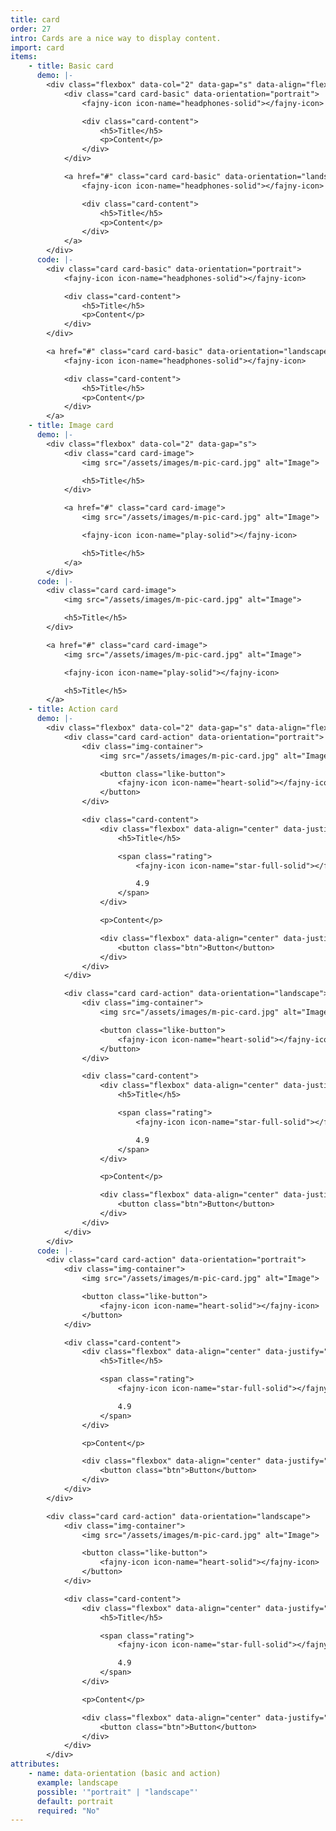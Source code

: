 ```yaml
---
title: card
order: 27
intro: Cards are a nice way to display content.
import: card
items:
    - title: Basic card
      demo: |-
        <div class="flexbox" data-col="2" data-gap="s" data-align="flex-start">
            <div class="card card-basic" data-orientation="portrait">
                <fajny-icon icon-name="headphones-solid"></fajny-icon>

                <div class="card-content">
                    <h5>Title</h5>
                    <p>Content</p>
                </div>
            </div>

            <a href="#" class="card card-basic" data-orientation="landscape">
                <fajny-icon icon-name="headphones-solid"></fajny-icon>

                <div class="card-content">
                    <h5>Title</h5>
                    <p>Content</p>
                </div>
            </a>
        </div>
      code: |-
        <div class="card card-basic" data-orientation="portrait">
            <fajny-icon icon-name="headphones-solid"></fajny-icon>

            <div class="card-content">
                <h5>Title</h5>
                <p>Content</p>
            </div>
        </div>

        <a href="#" class="card card-basic" data-orientation="landscape">
            <fajny-icon icon-name="headphones-solid"></fajny-icon>

            <div class="card-content">
                <h5>Title</h5>
                <p>Content</p>
            </div>
        </a>
    - title: Image card
      demo: |-
        <div class="flexbox" data-col="2" data-gap="s">
            <div class="card card-image">
                <img src="/assets/images/m-pic-card.jpg" alt="Image">

                <h5>Title</h5>
            </div>

            <a href="#" class="card card-image">
                <img src="/assets/images/m-pic-card.jpg" alt="Image">

                <fajny-icon icon-name="play-solid"></fajny-icon>

                <h5>Title</h5>
            </a>
        </div>
      code: |-
        <div class="card card-image">
            <img src="/assets/images/m-pic-card.jpg" alt="Image">

            <h5>Title</h5>
        </div>

        <a href="#" class="card card-image">
            <img src="/assets/images/m-pic-card.jpg" alt="Image">

            <fajny-icon icon-name="play-solid"></fajny-icon>

            <h5>Title</h5>
        </a>
    - title: Action card
      demo: |-
        <div class="flexbox" data-col="2" data-gap="s" data-align="flex-start">
            <div class="card card-action" data-orientation="portrait">
                <div class="img-container">
                    <img src="/assets/images/m-pic-card.jpg" alt="Image">

                    <button class="like-button">
                        <fajny-icon icon-name="heart-solid"></fajny-icon>
                    </button>
                </div>

                <div class="card-content">
                    <div class="flexbox" data-align="center" data-justify="space-between">
                        <h5>Title</h5>

                        <span class="rating">
                            <fajny-icon icon-name="star-full-solid"></fajny-icon>

                            4.9
                        </span>
                    </div>

                    <p>Content</p>

                    <div class="flexbox" data-align="center" data-justify="flex-end">
                        <button class="btn">Button</button>
                    </div>
                </div>
            </div>

            <div class="card card-action" data-orientation="landscape">
                <div class="img-container">
                    <img src="/assets/images/m-pic-card.jpg" alt="Image">

                    <button class="like-button">
                        <fajny-icon icon-name="heart-solid"></fajny-icon>
                    </button>
                </div>

                <div class="card-content">
                    <div class="flexbox" data-align="center" data-justify="space-between">
                        <h5>Title</h5>

                        <span class="rating">
                            <fajny-icon icon-name="star-full-solid"></fajny-icon>

                            4.9
                        </span>
                    </div>

                    <p>Content</p>

                    <div class="flexbox" data-align="center" data-justify="flex-end">
                        <button class="btn">Button</button>
                    </div>
                </div>
            </div>
        </div>
      code: |-
        <div class="card card-action" data-orientation="portrait">
            <div class="img-container">
                <img src="/assets/images/m-pic-card.jpg" alt="Image">

                <button class="like-button">
                    <fajny-icon icon-name="heart-solid"></fajny-icon>
                </button>
            </div>

            <div class="card-content">
                <div class="flexbox" data-align="center" data-justify="space-between">
                    <h5>Title</h5>

                    <span class="rating">
                        <fajny-icon icon-name="star-full-solid"></fajny-icon>

                        4.9
                    </span>
                </div>

                <p>Content</p>

                <div class="flexbox" data-align="center" data-justify="flex-end">
                    <button class="btn">Button</button>
                </div>
            </div>
        </div>

        <div class="card card-action" data-orientation="landscape">
            <div class="img-container">
                <img src="/assets/images/m-pic-card.jpg" alt="Image">

                <button class="like-button">
                    <fajny-icon icon-name="heart-solid"></fajny-icon>
                </button>
            </div>

            <div class="card-content">
                <div class="flexbox" data-align="center" data-justify="space-between">
                    <h5>Title</h5>

                    <span class="rating">
                        <fajny-icon icon-name="star-full-solid"></fajny-icon>

                        4.9
                    </span>
                </div>

                <p>Content</p>

                <div class="flexbox" data-align="center" data-justify="flex-end">
                    <button class="btn">Button</button>
                </div>
            </div>
        </div>
attributes:
    - name: data-orientation (basic and action)
      example: landscape
      possible: '"portrait" | "landscape"'
      default: portrait
      required: "No"
---
```

